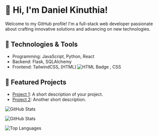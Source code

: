 # 👋 Hi, I'm Daniel Kinuthia!

Welcome to my GitHub profile! I'm a full-stack web developer passionate about crafting innovative solutions and advancing on new technologies.

## 🔧 Technologies & Tools
- Programming: JavaScript, Python, React
- Backend: Flask, SQLAlchemy
- Frontend: TailwindCSS,
 [HTML] ![HTML Badge](https://img.shields.io/badge/-HTML-E34F26?logo=html5&logoColor=white)
, 
 CSS


## 🌟 Featured Projects
- [Project 1](https://github.com/username/project1): A short description of your project.
- [Project 2](https://github.com/username/project2): Another short description.

![GitHub Stats](https://github-readme-stats.vercel.app/api?username=yourusername&show_icons=true&theme=radical)

![GitHub Stats](https://github-readme-stats.vercel.app/api?username=yourusername&show_icons=true&theme=radical)

![Top Languages](https://github-readme-stats.vercel.app/api/top-langs/?username=yourusername&layout=compact&theme=radical)
